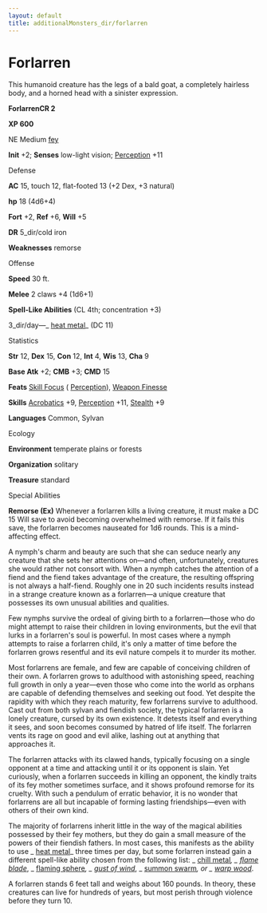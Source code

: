 ```yaml
---
layout: default
title: additionalMonsters_dir/forlarren
---
```

# Forlarren

This humanoid creature has the legs of a bald goat, a completely hairless body, and a horned head with a sinister expression.

**ForlarrenCR 2**

**XP 600**

NE Medium [fey](monsters_dir/creatureTypes#_fey)

**Init** +2; **Senses** low-light vision; [Perception](additionalMonsters_dir/../skills_dir/perception#_perception) +11

Defense

**AC** 15, touch 12, flat-footed 13 (+2 Dex, +3 natural)

**hp** 18 (4d6+4)

**Fort** +2, **Ref** +6, **Will** +5

**DR** 5_dir/cold iron

**Weaknesses** remorse

Offense

**Speed** 30 ft.

**Melee** 2 claws +4 (1d6+1)

**Spell-Like Abilities** (CL 4th; concentration +3)

3_dir/day—_ [heat metal](additionalMonsters_dir/../spells_dir/heatMetal#_heat-metal)_ (DC 11)

Statistics

**Str** 12, **Dex** 15, **Con** 12, **Int** 4, **Wis** 13, **Cha** 9

**Base Atk** +2; **CMB** +3; **CMD** 15

**Feats** [Skill Focus](additionalMonsters_dir/../feats#_skill-focus) ( [Perception](additionalMonsters_dir/../skills_dir/perception#_perception)), [Weapon Finesse](additionalMonsters_dir/../feats#_weapon-finesse)

**Skills** [Acrobatics](additionalMonsters_dir/../skills_dir/acrobatics#_acrobatics) +9, [Perception](additionalMonsters_dir/../skills_dir/perception#_perception) +11, [Stealth](additionalMonsters_dir/../skills_dir/stealth#_stealth) +9

**Languages** Common, Sylvan

Ecology

**Environment** temperate plains or forests

**Organization** solitary

**Treasure** standard

Special Abilities

**Remorse (Ex)** Whenever a forlarren kills a living creature, it must make a DC 15 Will save to avoid becoming overwhelmed with remorse. If it fails this save, the forlarren becomes nauseated for 1d6 rounds. This is a mind-affecting effect.

A nymph's charm and beauty are such that she can seduce nearly any creature that she sets her attentions on—and often, unfortunately, creatures she would rather not consort with. When a nymph catches the attention of a fiend and the fiend takes advantage of the creature, the resulting offspring is not always a half-fiend. Roughly one in 20 such incidents results instead in a strange creature known as a forlarren—a unique creature that possesses its own unusual abilities and qualities.

Few nymphs survive the ordeal of giving birth to a forlarren—those who do might attempt to raise their children in loving environments, but the evil that lurks in a forlarren's soul is powerful. In most cases where a nymph attempts to raise a forlarren child, it's only a matter of time before the forlarren grows resentful and its evil nature compels it to murder its mother.

Most forlarrens are female, and few are capable of conceiving children of their own. A forlarren grows to adulthood with astonishing speed, reaching full growth in only a year—even those who come into the world as orphans are capable of defending themselves and seeking out food. Yet despite the rapidity with which they reach maturity, few forlarrens survive to adulthood. Cast out from both sylvan and fiendish society, the typical forlarren is a lonely creature, cursed by its own existence. It detests itself and everything it sees, and soon becomes consumed by hatred of life itself. The forlarren vents its rage on good and evil alike, lashing out at anything that approaches it.

The forlarren attacks with its clawed hands, typically focusing on a single opponent at a time and attacking until it or its opponent is slain. Yet curiously, when a forlarren succeeds in killing an opponent, the kindly traits of its fey mother sometimes surface, and it shows profound remorse for its cruelty. With such a pendulum of erratic behavior, it is no wonder that forlarrens are all but incapable of forming lasting friendships—even with others of their own kind.

The majority of forlarrens inherit little in the way of the magical abilities possessed by their fey mothers, but they do gain a small measure of the powers of their fiendish fathers. In most cases, this manifests as the ability to use _ [heat metal](additionalMonsters_dir/../spells_dir/heatMetal#_heat-metal)_ three times per day, but some forlarren instead gain a different spell-like ability chosen from the following list: _ [chill metal](additionalMonsters_dir/../spells_dir/chillMetal#_chill-metal)_, _ [flame blade](additionalMonsters_dir/../spells_dir/flameBlade#_flame-blade)_, _ [flaming sphere](additionalMonsters_dir/../spells_dir/flamingSphere#_flaming-sphere)_, _ [gust of wind](additionalMonsters_dir/../spells_dir/gustOfWind#_gust-of-wind)_, _ [summon swarm](additionalMonsters_dir/../spells_dir/summonSwarm#_summon-swarm)_, or _ [warp wood](additionalMonsters_dir/../spells_dir/warpWood#_warp-wood)_.

A forlarren stands 6 feet tall and weighs about 160 pounds. In theory, these creatures can live for hundreds of years, but most perish through violence before they turn 10.

